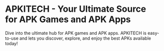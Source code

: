 # APKITECH - Your Ultimate Source for APK Games and APK Apps
Dive into the ultimate hub for APK games and APK apps. APKITECH is easy-to-use and lets you discover, explore, and enjoy the best APKs available today!
